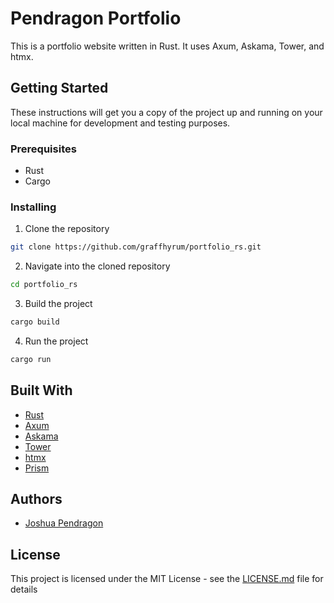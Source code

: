 # Pendragon Portfolio

This is a portfolio website written in Rust. It uses Axum, Askama, Tower, and htmx.

## Getting Started

These instructions will get you a copy of the project up and running on your local machine for development and testing purposes.

### Prerequisites

- Rust
- Cargo

### Installing

1. Clone the repository
```bash
git clone https://github.com/graffhyrum/portfolio_rs.git
```
2. Navigate into the cloned repository
```bash
cd portfolio_rs
```
3. Build the project
```bash
cargo build
```
4. Run the project
```bash
cargo run
```

## Built With

- [Rust](https://www.rust-lang.org/)
- [Axum](https://github.com/tokio-rs/axum)
- [Askama](https://github.com/djc/askama)
- [Tower](https://github.com/tower-rs/tower)
- [htmx](https://htmx.org/)
- [Prism](https://prismjs.com/)

## Authors

- [Joshua Pendragon](https://github.com/graffhyrum)

## License

This project is licensed under the MIT License - see the [LICENSE.md](LICENSE.md) file for details
